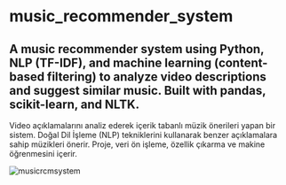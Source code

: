 # music_recommender_system
A music recommender system using Python, NLP (TF-IDF), and machine learning (content-based filtering) to analyze video descriptions and suggest similar music. Built with pandas, scikit-learn, and NLTK.
-
Video açıklamalarını analiz ederek içerik tabanlı müzik önerileri yapan bir sistem. Doğal Dil İşleme (NLP) tekniklerini kullanarak benzer açıklamalara sahip müzikleri önerir. Proje, veri ön işleme, özellik çıkarma ve makine öğrenmesini içerir.

![musicrcmsystem](https://github.com/user-attachments/assets/bd07e3ed-3e97-4984-aa57-56d86515dc98)
